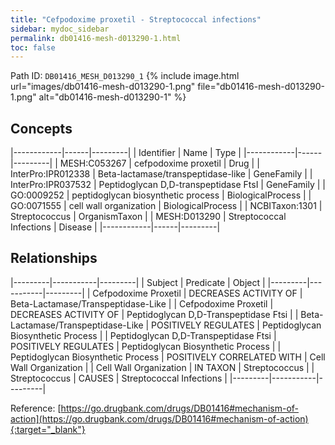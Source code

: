 ```yaml
---
title: "Cefpodoxime proxetil - Streptococcal infections"
sidebar: mydoc_sidebar
permalink: db01416-mesh-d013290-1.html
toc: false 
---
```



Path ID: `DB01416_MESH_D013290_1`
{% include image.html url="images/db01416-mesh-d013290-1.png" file="db01416-mesh-d013290-1.png" alt="db01416-mesh-d013290-1" %}

## Concepts

|------------|------|---------|
| Identifier | Name | Type    |
|------------|------|---------|
| MESH:C053267 | cefpodoxime proxetil | Drug |
| InterPro:IPR012338 | Beta-lactamase/transpeptidase-like | GeneFamily |
| InterPro:IPR037532 | Peptidoglycan D,D-transpeptidase FtsI | GeneFamily |
| GO:0009252 | peptidoglycan biosynthetic process | BiologicalProcess |
| GO:0071555 | cell wall organization | BiologicalProcess |
| NCBITaxon:1301 | Streptococcus | OrganismTaxon |
| MESH:D013290 | Streptococcal Infections | Disease |
|------------|------|---------|

## Relationships

|---------|-----------|---------|
| Subject | Predicate | Object  |
|---------|-----------|---------|
| Cefpodoxime Proxetil | DECREASES ACTIVITY OF | Beta-Lactamase/Transpeptidase-Like |
| Cefpodoxime Proxetil | DECREASES ACTIVITY OF | Peptidoglycan D,D-Transpeptidase Ftsi |
| Beta-Lactamase/Transpeptidase-Like | POSITIVELY REGULATES | Peptidoglycan Biosynthetic Process |
| Peptidoglycan D,D-Transpeptidase Ftsi | POSITIVELY REGULATES | Peptidoglycan Biosynthetic Process |
| Peptidoglycan Biosynthetic Process | POSITIVELY CORRELATED WITH | Cell Wall Organization |
| Cell Wall Organization | IN TAXON | Streptococcus |
| Streptococcus | CAUSES | Streptococcal Infections |
|---------|-----------|---------|

Reference: [https://go.drugbank.com/drugs/DB01416#mechanism-of-action](https://go.drugbank.com/drugs/DB01416#mechanism-of-action){:target="_blank"}